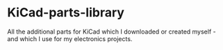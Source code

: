 # KiCad-parts-library
All the additional parts for KiCad which I downloaded or created myself - and which I use for my electronics projects.
